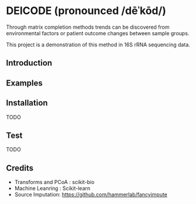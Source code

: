 # DEICODE (pronounced /dēˈkōd/)

Through matrix completion methods trends can be discovered from environmental factors or patient outcome changes between sample groups.

This project is a demonstration of this method in 16S rRNA sequencing data. 


## Introduction

## Examples

## Installation

TODO

## Test

TODO

## Credits

- Transforms and PCoA : scikit-bio
- Machine Leanring : Scikit-learn
- Source Imputation: https://github.com/hammerlab/fancyimpute
